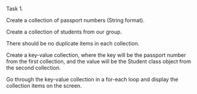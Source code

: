 Task 1.

Create a collection of passport numbers (String format).
 
Create a collection of students from our group.
 
There should be no duplicate items in each collection.
 
Create a key-value collection, where the key will be the passport number from the first collection,
and the value will be the Student class object from the second collection.
 
Go through the key-value collection in a for-each loop and display the collection items on the screen.

